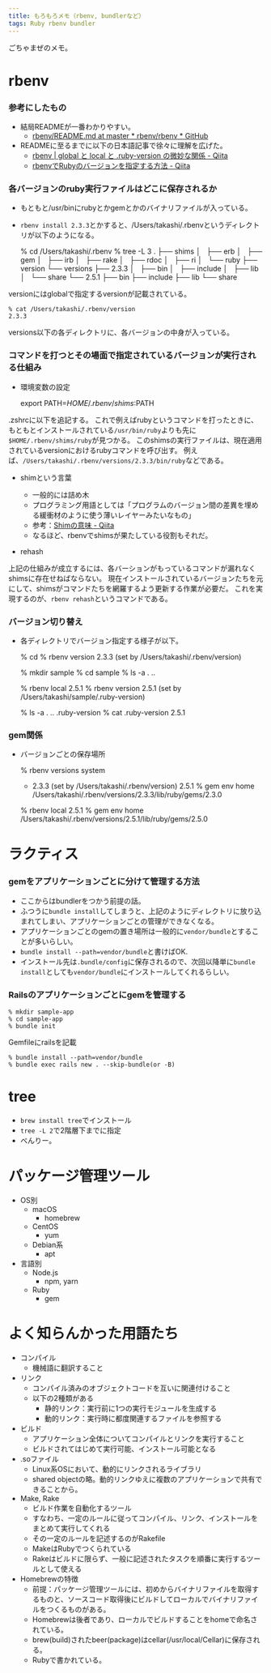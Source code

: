 ```yaml
---
title: もろもろメモ（rbenv, bundlerなど）
tags: Ruby rbenv bundler
---
```

ごちゃまぜのメモ。

# rbenv

### 参考にしたもの

  * 結局READMEが一番わかりやすい。 
    * [rbenv/README.md at master * rbenv/rbenv * GitHub](https://github.com/rbenv/rbenv/blob/master/README.md)
  * READMEに至るまでに以下の日本語記事で徐々に理解を広げた。 
    * [rbenv | global と local と .ruby-version の微妙な関係 \- Qiita](https://qiita.com/Yinaura/items/0b021984bb21ae77816d)
    * [rbenvでRubyのバージョンを指定する方法 \- Qiita](https://qiita.com/makoto_kw/items/cc73b628c9ef039f6e6f)

### 各バージョンのruby実行ファイルはどこに保存されるか

  * もともと/usr/binにrubyとかgemとかのバイナリファイルが入っている。
  * `rbenv install 2.3.3`とかすると、/Users/takashi/.rbenvというディレクトリが以下のようになる。

    
    
    % cd /Users/takashi/.rbenv
    % tree -L 3
    .
    ├── shims
    │   ├── erb
    │   ├── gem
    │   ├── irb
    │   ├── rake
    │   ├── rdoc
    │   ├── ri
    │   └── ruby
    ├── version
    └── versions
        ├── 2.3.3
        │   ├── bin
        │   ├── include
        │   ├── lib
        │   └── share
        └── 2.5.1
            ├── bin
            ├── include
            ├── lib
            └── share

versionにはglobalで指定するversionが記載されている。

    
    
    % cat /Users/takashi/.rbenv/version
    2.3.3

versions以下の各ディレクトリに、各バージョンの中身が入っている。

### コマンドを打つとその場面で指定されているバージョンが実行される仕組み

  * 環境変数の設定

    
    
    export PATH=$HOME/.rbenv/shims:$PATH

.zshrcに以下を追記する。
これで例えばrubyというコマンドを打ったときに、もともとインストールされている`/usr/bin/ruby`よりも先に`$HOME/.rbenv/shims/ruby`が見つかる。
このshimsの実行ファイルは、現在適用されているversionにおけるrubyコマンドを呼び出す。
例えば、`/Users/takashi/.rbenv/versions/2.3.3/bin/ruby`などである。

  * shimという言葉

    * 一般的には詰め木
    * プログラミング用語としては「プログラムのバージョン間の差異を埋める緩衝材のように使う薄いレイヤーみたいなもの」
    * 参考：[Shimの意味 \- Qiita](https://qiita.com/ironsand/items/4f0342f5914a9ae99b0e)
    * なるほど、rbenvでshimsが果たしている役割もそれだ。
  * rehash

上記の仕組みが成立するには、各バーションがもっているコマンドが漏れなくshimsに存在せねばならない。
現在インストールされているバージョンたちを元にして、shimsがコマンドたちを網羅するよう更新する作業が必要だ。 これを実現するのが、`rbenv
rehash`というコマンドである。

### バージョン切り替え

  * 各ディレクトリでバージョン指定する様子が以下。

    
    
    % cd
    % rbenv version
    2.3.3 (set by /Users/takashi/.rbenv/version)
    
    % mkdir sample
    % cd sample
    % ls -a
    .   ..
    
    % rbenv local 2.5.1
    % rbenv version
    2.5.1 (set by /Users/takashi/sample/.ruby-version)
    
    % ls -a
    .       ..      .ruby-version
    % cat .ruby-version
    2.5.1

### gem関係

  * バージョンごとの保存場所

    
    
    % rbenv versions
      system
    * 2.3.3 (set by /Users/takashi/.rbenv/version)
      2.5.1
    % gem env home
    /Users/takashi/.rbenv/versions/2.3.3/lib/ruby/gems/2.3.0
    
    % rbenv local 2.5.1
    % gem env home
    /Users/takashi/.rbenv/versions/2.5.1/lib/ruby/gems/2.5.0

# ラクティス

### gemをアプリケーションごとに分けて管理する方法

  * ここからはbundlerをつかう前提の話。
  * ふつうに`bundle install`してしまうと、上記のようにディレクトリに放り込まれてしまい、アプリケーションごとの管理ができなくなる。
  * アプリケーションごとのgemの置き場所は一般的に`vendor/bundle`とすることが多いらしい。
  * `bundle install --path=vendor/bundle`と書けばOK.
  * インストール先は`.bundle/config`に保存されるので、次回以降単に`bundle install`としても`vendor/bundle`にインストールしてくれるらしい。

### Railsのアプリケーションごとにgemを管理する

    
    
    % mkdir sample-app
    % cd sample-app
    % bundle init

Gemfileにrailsを記載

    
    
    % bundle install --path=vendor/bundle
    % bundle exec rails new . --skip-bundle(or -B)

# tree

  * `brew install tree`でインストール
  * `tree -L 2`で2階層下までに指定
  * べんりー。

# パッケージ管理ツール

  * OS別 
    * macOS 
      * homebrew
    * CentOS 
      * yum
    * Debian系 
      * apt
  * 言語別 
    * Node.js 
      * npm, yarn
    * Ruby 
      * gem

# よく知らんかった用語たち

  * コンパイル 
    * 機械語に翻訳すること
  * リンク 
    * コンパイル済みのオブジェクトコードを互いに関連付けること
    * 以下の2種類がある 
      * 静的リンク：実行前に1つの実行モジュールを生成する
      * 動的リンク：実行時に都度関連するファイルを参照する
  * ビルド 
    * アプリケーション全体についてコンパイルとリンクを実行すること
    * ビルドされてはじめて実行可能、インストール可能となる
  * .soファイル 
    * Linux系OSにおいて、動的にリンクされるライブラリ
    * shared objectの略。動的リンクゆえに複数のアプリケーションで共有できることから。
  * Make, Rake 
    * ビルド作業を自動化するツール
    * すなわち、一定のルールに従ってコンパイル、リンク、インストールをまとめて実行してくれる
    * その一定のルールを記述するのがRakefile
    * MakeはRubyでつくられている
    * Rakeはビルドに限らず、一般に記述されたタスクを順番に実行するツールとして使える
  * Homebrewの特徴 
    * 前提：パッケージ管理ツールには、初めからバイナリファイルを取得するものと、ソースコード取得後にビルドしてローカルでバイナリファイルをつくるものがある。
    * Homebrewは後者であり、ローカルでビルドすることをhomeで命名されている。
    * brew(build)されたbeer(package)はcellar(/usr/local/Cellar)に保存される。
    * Rubyで書かれている。